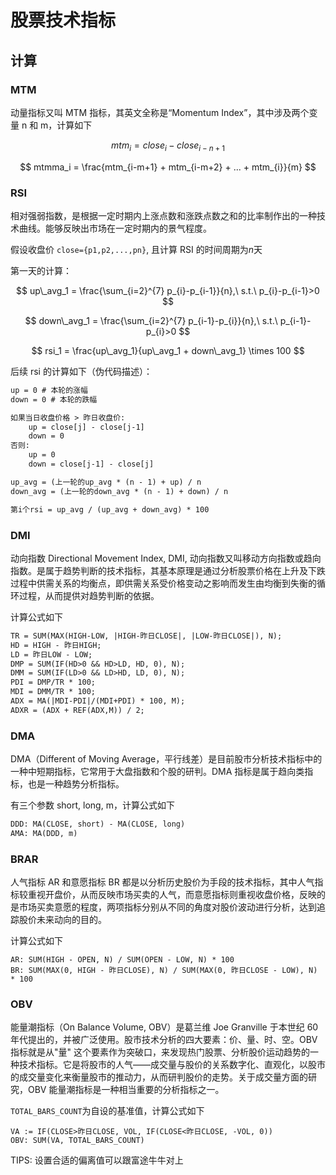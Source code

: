 # 股票技术指标

## 计算

### MTM

动量指标又叫 MTM 指标，其英文全称是“Momentum Index”，其中涉及两个变量 n 和 m，计算如下

$$
mtm_i = close_i - close_{i-n+1}
$$

$$
mtmma_i = \frac{mtm_{i-m+1} + mtm_{i-m+2} + ... + mtm_{i}}{m}
$$

### RSI

相对强弱指数，是根据一定时期内上涨点数和涨跌点数之和的比率制作出的一种技术曲线。能够反映出市场在一定时期内的景气程度。

假设收盘价 `close={p1,p2,...,pn}`, 且计算 RSI 的时间周期为$n$天

第一天的计算：

$$
up\_avg_1 = \frac{\sum_{i=2}^{7} p_{i}-p_{i-1}}{n},\ s.t.\ p_{i}-p_{i-1}>0
$$

$$
down\_avg_1 = \frac{\sum_{i=2}^{7} p_{i-1}-p_{i}}{n},\ s.t.\ p_{i-1}-p_{i}>0
$$

$$
rsi_1 = \frac{up\_avg_1}{up\_avg_1 + down\_avg_1} \times 100
$$

后续 rsi 的计算如下（伪代码描述）：

```txt
up = 0 # 本轮的涨幅
down = 0 # 本轮的跌幅

如果当日收盘价格 > 昨日收盘价:
    up = close[j] - close[j-1]
    down = 0
否则:
    up = 0
    down = close[j-1] - close[j]

up_avg = (上一轮的up_avg * (n - 1) + up) / n
down_avg = (上一轮的down_avg * (n - 1) + down) / n

第i个rsi = up_avg / (up_avg + down_avg) * 100
```

### DMI

动向指数 Directional Movement Index, DMI, 动向指数又叫移动方向指数或趋向指数。是属于趋势判断的技术指标，其基本原理是通过分析股票价格在上升及下跌过程中供需关系的均衡点，即供需关系受价格变动之影响而发生由均衡到失衡的循环过程，从而提供对趋势判断的依据。

计算公式如下

```txt
TR = SUM(MAX(HIGH-LOW, |HIGH-昨日CLOSE|, |LOW-昨日CLOSE|), N);
HD = HIGH - 昨日HIGH;
LD = 昨日LOW - LOW;
DMP = SUM(IF(HD>0 && HD>LD, HD, 0), N);
DMM = SUM(IF(LD>0 && LD>HD, LD, 0), N);
PDI = DMP/TR * 100;
MDI = DMM/TR * 100;
ADX = MA(|MDI-PDI|/(MDI+PDI) * 100, M);
ADXR = (ADX + REF(ADX,M)) / 2;
```

### DMA

DMA（Different of Moving Average，平行线差）是目前股市分析技术指标中的一种中短期指标，它常用于大盘指数和个股的研判。DMA 指标是属于趋向类指标，也是一种趋势分析指标。

有三个参数 short, long, m，计算公式如下

```txt
DDD: MA(CLOSE, short) - MA(CLOSE, long)
AMA: MA(DDD, m)
```

### BRAR

人气指标 AR 和意愿指标 BR 都是以分析历史股价为手段的技术指标，其中人气指标较重视开盘价，从而反映市场买卖的人气，而意愿指标则重视收盘价格，反映的是市场买卖意愿的程度，两项指标分别从不同的角度对股价波动进行分析，达到追踪股价未来动向的目的。

计算公式如下

```text
AR: SUM(HIGH - OPEN, N) / SUM(OPEN - LOW, N) * 100
BR: SUM(MAX(0, HIGH - 昨日CLOSE), N) / SUM(MAX(0, 昨日CLOSE - LOW), N) * 100
```

### OBV

能量潮指标（On Balance Volume, OBV）是葛兰维 Joe Granville 于本世纪 60 年代提出的，并被广泛使用。股市技术分析的四大要素：价、量、时、空。OBV 指标就是从"量" 这个要素作为突破口，来发现热门股票、分析股价运动趋势的一种技术指标。它是将股市的人气——成交量与股价的关系数字化、直观化，以股市的成交量变化来衡量股市的推动力，从而研判股价的走势。关于成交量方面的研究，OBV 能量潮指标是一种相当重要的分析指标之一。

`TOTAL_BARS_COUNT`为自设的基准值，计算公式如下

```text
VA := IF(CLOSE>昨日CLOSE, VOL, IF(CLOSE<昨日CLOSE, -VOL, 0))
OBV: SUM(VA, TOTAL_BARS_COUNT)
```

TIPS: 设置合适的偏离值可以跟富途牛牛对上

